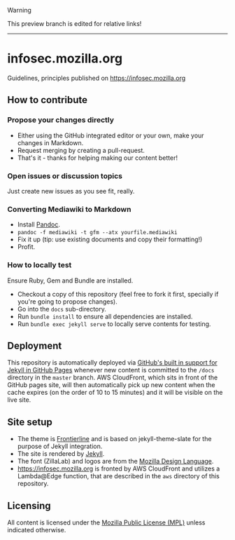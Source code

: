 > [!Warning]
> This preview branch is edited for relative links!

- - - - - -

# infosec.mozilla.org
Guidelines, principles published on https://infosec.mozilla.org

## How to contribute

### Propose your changes directly

- Either using the GitHub integrated editor or your own, make your changes in Markdown.
- Request merging by creating a pull-request.
- That's it - thanks for helping making our content better!

### Open issues or discussion topics

Just create new issues as you see fit, really.

### Converting Mediawiki to Markdown

- Install [Pandoc](https://pandoc.org/).
- `pandoc -f mediawiki -t gfm --atx yourfile.mediawiki`
- Fix it up (tip: use existing documents and copy their formatting!)
- Profit.

### How to locally test

Ensure Ruby, Gem and Bundle are installed.

- Checkout a copy of this repository (feel free to fork it first, specially if you're going to propose changes).
- Go into the `docs` sub-directory.
- Run `bundle install` to ensure all dependencies are installed.
- Run `bundle exec jekyll serve` to locally serve contents for testing.

## Deployment

This repository is automatically deployed via [GitHub's built in support for Jekyll in GitHub Pages](https://docs.github.com/en/pages/setting-up-a-github-pages-site-with-jekyll/about-github-pages-and-jekyll) whenever new content is committed to the `/docs` directory in the `master` branch. AWS CloudFront, which sits in front of the GitHub pages site, will then automatically pick up new content when the cache expires (on the order of 10 to 15 minutes) and it will be visible on the live site.

## Site setup

- The theme is [Frontierline](https://github.com/craigcook/frontierline-theme) and is based on jekyll-theme-slate for the purpose of Jekyll integration.
- The site is rendered by [Jekyll](https://jekyllrb.com/).
- The font (ZillaLab) and logos are from the [Mozilla Design Language](https://mozilla.ninja/).
- https://infosec.mozilla.org is fronted by AWS CloudFront and utilizes a Lambda@Edge function, that are described in
  the `aws` directory of this repository.

## Licensing

All content is licensed under the [Mozilla Public License (MPL)](https://www.mozilla.org/en-US/MPL/) unless indicated otherwise.
